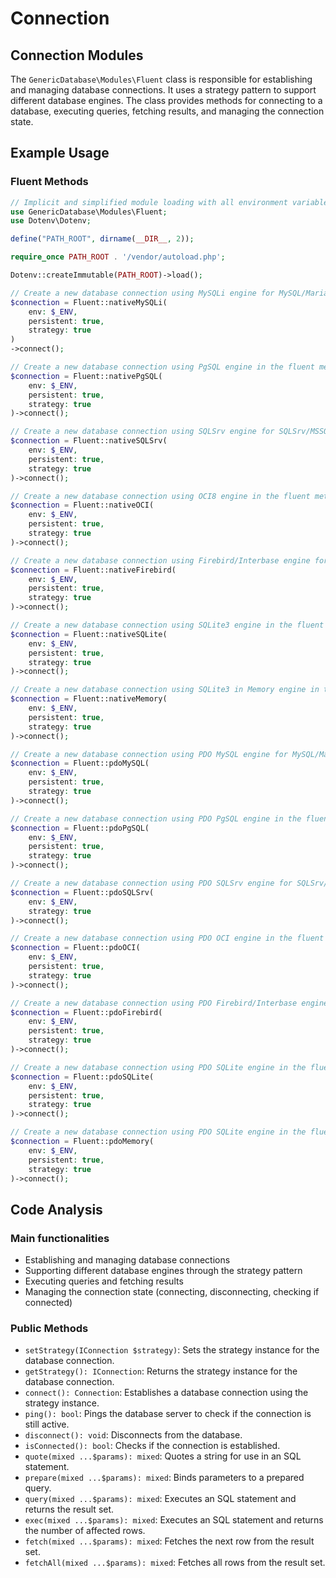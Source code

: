 # Connection

## Connection Modules

The `GenericDatabase\Modules\Fluent` class is responsible for establishing and managing database connections. It uses a strategy pattern to support different database engines. The class provides methods for connecting to a database, executing queries, fetching results, and managing the connection state.

## Example Usage

### Fluent Methods

```php
// Implicit and simplified module loading with all environment variables
use GenericDatabase\Modules\Fluent;
use Dotenv\Dotenv;

define("PATH_ROOT", dirname(__DIR__, 2));

require_once PATH_ROOT . '/vendor/autoload.php';

Dotenv::createImmutable(PATH_ROOT)->load();
```

```php
// Create a new database connection using MySQLi engine for MySQL/MariaDB dialects in the fluent methods format
$connection = Fluent::nativeMySQLi(
    env: $_ENV,
    persistent: true,
    strategy: true
)
->connect();
```

```php
// Create a new database connection using PgSQL engine in the fluent methods format
$connection = Fluent::nativePgSQL(
    env: $_ENV,
    persistent: true,
    strategy: true
)->connect();
```

```php
// Create a new database connection using SQLSrv engine for SQLSrv/MSSQL/DBLib dialects in the fluent methods format
$connection = Fluent::nativeSQLSrv(
    env: $_ENV,
    persistent: true,
    strategy: true
)->connect();
```

```php
// Create a new database connection using OCI8 engine in the fluent methods format
$connection = Fluent::nativeOCI(
    env: $_ENV,
    persistent: true,
    strategy: true
)->connect();
```

```php
// Create a new database connection using Firebird/Interbase engine for Firebird/Interbase dialects in the fluent methods format
$connection = Fluent::nativeFirebird(
    env: $_ENV,
    persistent: true,
    strategy: true
)->connect();
```

```php
// Create a new database connection using SQLite3 engine in the fluent methods format
$connection = Fluent::nativeSQLite(
    env: $_ENV,
    persistent: true,
    strategy: true
)->connect();
```

```php
// Create a new database connection using SQLite3 in Memory engine in the fluent methods format
$connection = Fluent::nativeMemory(
    env: $_ENV,
    persistent: true,
    strategy: true
)->connect();
```

```php
// Create a new database connection using PDO MySQL engine for MySQL/MariaDB dialects in the fluent methods format
$connection = Fluent::pdoMySQL(
    env: $_ENV,
    persistent: true,
    strategy: true
)->connect();
```

```php
// Create a new database connection using PDO PgSQL engine in the fluent methods format
$connection = Fluent::pdoPgSQL(
    env: $_ENV,
    persistent: true,
    strategy: true
)->connect();
```

```php
// Create a new database connection using PDO SQLSrv engine for SQLSrv/MSSQL/DBLib dialects in the fluent methods format
$connection = Fluent::pdoSQLSrv(
    env: $_ENV,
    strategy: true
)->connect();
```

```php
// Create a new database connection using PDO OCI engine in the fluent methods format
$connection = Fluent::pdoOCI(
    env: $_ENV,
    persistent: true,
    strategy: true
)->connect();
```

```php
// Create a new database connection using PDO Firebird/Interbase engine for Firebird/Interbase dialects in the fluent methods format
$connection = Fluent::pdoFirebird(
    env: $_ENV,
    persistent: true,
    strategy: true
)->connect();
```

```php
// Create a new database connection using PDO SQLite engine in the fluent methods format
$connection = Fluent::pdoSQLite(
    env: $_ENV,
    persistent: true,
    strategy: true
)->connect();
```

```php
// Create a new database connection using PDO SQLite engine in the fluent methods format
$connection = Fluent::pdoMemory(
    env: $_ENV,
    persistent: true,
    strategy: true
)->connect();
```

## Code Analysis

### Main functionalities

- Establishing and managing database connections
- Supporting different database engines through the strategy pattern
- Executing queries and fetching results
- Managing the connection state (connecting, disconnecting, checking if connected)

### Public Methods

- `setStrategy(IConnection $strategy)`: Sets the strategy instance for the database connection.
- `getStrategy(): IConnection`: Returns the strategy instance for the database connection.
- `connect(): Connection`: Establishes a database connection using the strategy instance.
- `ping(): bool`: Pings the database server to check if the connection is still active.
- `disconnect(): void`: Disconnects from the database.
- `isConnected(): bool`: Checks if the connection is established.
- `quote(mixed ...$params): mixed`: Quotes a string for use in an SQL statement.
- `prepare(mixed ...$params): mixed`: Binds parameters to a prepared query.
- `query(mixed ...$params): mixed`: Executes an SQL statement and returns the result set.
- `exec(mixed ...$params): mixed`: Executes an SQL statement and returns the number of affected rows.
- `fetch(mixed ...$params): mixed`: Fetches the next row from the result set.
- `fetchAll(mixed ...$params): mixed`: Fetches all rows from the result set.
